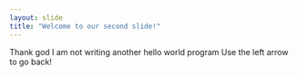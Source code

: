 ```yaml
---
layout: slide
title: "Welcome to our second slide!"
---
```

Thank god I am not writing another hello world program
Use the left arrow to go back!
